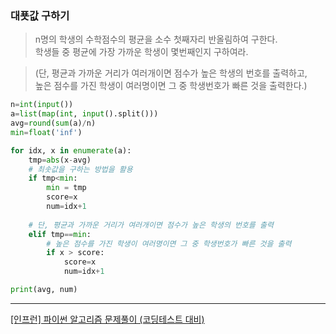 ### 대푯값 구하기

> n명의 학생의 수학점수의 평균을 소수 첫째자리 반올림하여 구한다.   
> 학생들 중 평균에 가장 가까운 학생이 몇번째인지 구하여라.   

> (단, 평균과 가까운 거리가 여러개이면 점수가 높은 학생의 번호를 출력하고,   
> 높은 점수를 가진 학생이 여러명이면 그 중 학생번호가 빠른 것을 출력한다.)   

```python
n=int(input())
a=list(map(int, input().split()))
avg=round(sum(a)/n)
min=float('inf')

for idx, x in enumerate(a):
    tmp=abs(x-avg)
    # 최솟값을 구하는 방법을 활용
    if tmp<min:
        min = tmp
        score=x
        num=idx+1
    
    # 단, 평균과 가까운 거리가 여러개이면 점수가 높은 학생의 번호를 출력
    elif tmp==min:
        # 높은 점수를 가진 학생이 여러명이면 그 중 학생번호가 빠른 것을 출력
        if x > score:
            score=x
            num=idx+1

print(avg, num)
```

___
[[인프런] 파이썬 알고리즘 문제풀이 (코딩테스트 대비)](https://www.inflearn.com/course/%ED%8C%8C%EC%9D%B4%EC%8D%AC-%EC%95%8C%EA%B3%A0%EB%A6%AC%EC%A6%98-%EB%AC%B8%EC%A0%9C%ED%92%80%EC%9D%B4-%EC%BD%94%EB%94%A9%ED%85%8C%EC%8A%A4%ED%8A%B8#)
